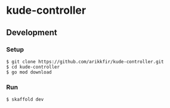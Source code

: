 # kude-controller

## Development

### Setup

```shell
$ git clone https://github.com/arikkfir/kude-controller.git
$ cd kude-controller
$ go mod download
```

### Run

```shell
$ skaffold dev
```
